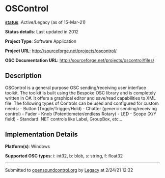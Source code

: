 # OSControl

**[status](../implementation-status.html)**: Active/Legacy (as of 15-Mar-21)

**Status details**: 
Last updated in 2012

**Project Type**: Software Application

**Project URL**: <http://sourceforge.net/projects/oscontrol/>

**OSC Documentation URL**: <http://sourceforge.net/projects/oscontrol/files/>

## Description

OSControl is a general purpose OSC sending/receiving user interface toolkit. The toolkit is built using the Bespoke OSC library and is completely written in C#. It offers a graphical editor and save/read capabilities to XML file. The following types of Controls can be used and configured for custom needs: - Button (Toggle/Trigger/Hold) - Chatter (generic sending/receiving control) - Fader - Knob (Potentiometer/endless Rotary) - LED - Scope (X/Y field) - Standard .NET controls like Label, GroupBox, etc...

## Implementation Details

**Platform(s)**: Windows

**Supported OSC types**: i: int32, b: blob, s: string, f: float32

---
Submitted to [opensoundcontrol.org](https://opensoundcontrol.org) by [Legacy](legacy-site.html) at 2/24/21 12:32
